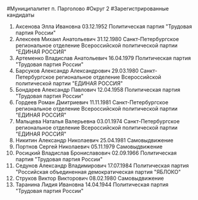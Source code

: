 #Муниципалитет
п. Парголово
#Округ
2
#Зарегистрированные кандидаты
1. Аксенова Элла Ивановна 03.12.1952
Политическая партия "Трудовая партия России"
2. Алексеев Михаил Анатольевич 31.12.1980
Санкт-Петербургское региональное отделение Всероссийской политической партии "ЕДИНАЯ РОССИЯ"
3. Артеменко Владислав Анатольевич 16.04.1979
Политическая партия "Трудовая партия России"
4. Барсуков Александр Александрович 29.03.1980
Санкт-Петербургское региональное отделение Всероссийской политической партии "ЕДИНАЯ РОССИЯ"
5. Бондарев Александр Павлович 12.04.1958
Политическая партия "Трудовая партия России"
6. Гордеев Роман Дмитриевич 11.11.1981
Санкт-Петербургское региональное отделение Всероссийской политической партии "ЕДИНАЯ РОССИЯ"
7. Мальцева Наталья Валерьевна 03.01.1974
Санкт-Петербургское региональное отделение Всероссийской политической партии "ЕДИНАЯ РОССИЯ"
8. Никитин Александр Николаевич 25.04.1981
Самовыдвижение
9. Портнов Сергей Николаевич 05.11.1979
Самовыдвижение
10. Росицкий Владислав Брониславович 02.09.1966
Политическая партия "Трудовая партия России"
11. Седунов Александр Владимирович 17.07.1984
Политическая партия "Российская объединенная демократическая партия "ЯБЛОКО"
12. Струков Виктор Викторович 08.02.1980
Самовыдвижение
13. Таранина Лидия Ивановна 14.04.1944
Политическая партия "Трудовая партия России"
